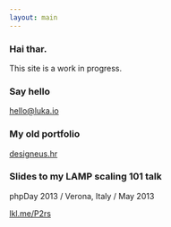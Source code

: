 ```yaml
---
layout: main
---
```


### Hai thar.

This site is a work in progress.

### Say hello

hello@luka.io

### My old portfolio

[designeus.hr](http://www.designeus.hr/)

### Slides to my LAMP scaling 101 talk

phpDay 2013 / Verona, Italy / May 2013

[lkl.me/P2rs](http://lkl.me/P2rs)
